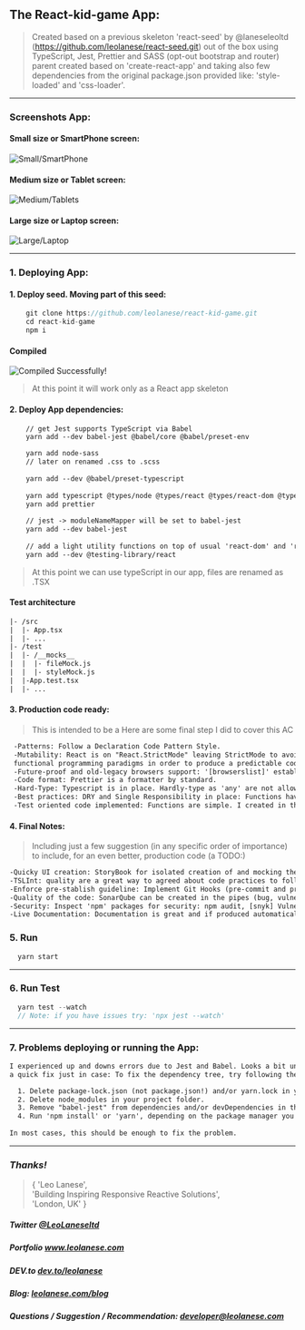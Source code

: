 ## The React-kid-game App:

> Created based on a previous skeleton 'react-seed' by @laneseleoltd (https://github.com/leolanese/react-seed.git) out of the box 
using TypeScript, Jest, Prettier and SASS (opt-out bootstrap and router) parent created based on 'create-react-app' and taking also few dependencies from the original package.json provided like: 'style-loaded' and 'css-loader'.

---

### Screenshots App:

#### Small size or SmartPhone screen:
![Small/SmartPhone](https://i.ibb.co/p2bCFVp/small.png)

#### Medium size or Tablet screen:
![Medium/Tablets](https://i.ibb.co/thrPVDM/medium.png)

#### Large size or Laptop screen:
![Large/Laptop](https://i.ibb.co/JHMHHLL/large.png)

---

### 1. Deploying App: 

#### 1. Deploy seed. Moving part of this seed:
```javascript
    git clone https://github.com/leolanese/react-kid-game.git
    cd react-kid-game
    npm i
```

#### Compiled
![Compiled Successfully!](<img src="https://i.ibb.co/KxLbx7K/compiled.png" alt="compiled" border="0">)


> At this point it will work only as a React app skeleton

#### 2. Deploy App dependencies:
```html
    // get Jest supports TypeScript via Babel
    yarn add --dev babel-jest @babel/core @babel/preset-env

    yarn add node-sass
    // later on renamed .css to .scss
    
    yarn add --dev @babel/preset-typescript
    
    yarn add typescript @types/node @types/react @types/react-dom @types/jest
    yarn add prettier
    
    // jest -> moduleNameMapper will be set to babel-jest
    yarn add --dev babel-jest
    
    // add a light utility functions on top of usual 'react-dom' and 'react-dom/test-utils'
    yarn add --dev @testing-library/react
```

> At this point we can use typeScript in our app, files are renamed as .TSX


#### Test architecture

```html
|- /src
|  |- App.tsx
|  |- ...
|- /test
|  |- /__mocks__
|  |  |- fileMock.js
|  |  |- styleMock.js
|  |-App.test.tsx
|  |- ...
```

#### 3. Production code ready:

> This is intended to be a  Here are some final step I did to cover this AC

```html
 -Patterns: Follow a Declaration Code Pattern Style.
 -Mutability: React is on "React.StrictMode" leaving StrictMode to avoid mutation based on the concept of purity in 
 functional programming paradigms in order to produce a predictable code.
 -Future-proof and old-legacy browsers support: '[browserslist]' establish as default on development and '[>0.2%)' on production.
 -Code format: Prettier is a formatter by standard.
 -Hard-Type: Typescript is in place. Hardly-type as 'any' are not allow and type are encouraged.
 -Best practices: DRY and Single Responsibility in place: Functions have unique goals, are short and they doing one and only one thing)
 -Test oriented code implemented: Functions are simple. I created in that way to be simple to test.
```


#### 4. Final Notes: 

> Including just a few suggestion (in any specific order of importance) to include, for an even better, production code (a TODO:)

```html
-Quicky UI creation: StoryBook for isolated creation of and mocking the environment.
-TSLInt: quality are a great way to agreed about code practices to follow by a team to help optimize our JavaScript algorithms.
-Enforce pre-stablish guideline: Implement Git Hooks (pre-commit and pre-push will enforced the implementation of the guideline)
-Quality of the code: SonarQube can be created in the pipes (bug, vulnerability, best practices, smell code, and nice charts.)
-Security: Inspect 'npm' packages for security: npm audit, [snyk] Vulnerability alert, etc.
-Live Documentation: Documentation is great and if produced automatically even better.
```


### 5. Run

```javascript
  yarn start
```

---  
  
### 6. Run Test

```javascript
  yarn test --watch
  // Note: if you have issues try: 'npx jest --watch' 
```
  
---

### 7. Problems deploying or running the App:

```html
I experienced up and downs errors due to Jest and Babel. Looks a bit unstable, while it is working I wanted to include 
a quick fix just in case: To fix the dependency tree, try following the steps below in the exact order:

  1. Delete package-lock.json (not package.json!) and/or yarn.lock in your project folder.
  2. Delete node_modules in your project folder.
  3. Remove "babel-jest" from dependencies and/or devDependencies in the package.json file in your project folder.
  4. Run 'npm install' or 'yarn', depending on the package manager you use.  
  
In most cases, this should be enough to fix the problem. 
```
  
---
### <i>Thanks!</i>

>  { 'Leo Lanese',<br>
     'Building Inspiring Responsive Reactive Solutions',<br>
     'London, UK' }<br>

##### Twitter <a href="https://twitter.com/LeoLaneseltd" target="_blank">@LeoLaneseltd</a>
##### Portfolio <a href="https://www.leolanese.com" target="_blank">www.leolanese.com</a>
##### DEV.to <a href="https://www.dev.to/leolanese" target="_blank">dev.to/leolanese</a>
##### Blog: <a href="https://www.leolanese.com/blog" target="_blank">leolanese.com/blog</a>
##### Questions / Suggestion / Recommendation: developer@leolanese.com

